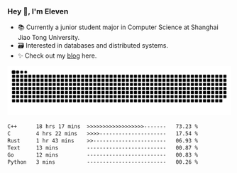 ### Hey 👋, I'm Eleven

- 📚 Currently a junior student major in Computer Science at Shanghai Jiao Tong University.
- 🗃️ Interested in databases and distributed systems.
- ✨ Check out my [blog](https://el-even-11.github.io/Blog/) here.

![github contribution grid snake animation](https://raw.githubusercontent.com/El-even-11/El-even-11/output/github-contribution-grid-snake.svg)

<!--START_SECTION:waka-->

```text
C++      18 hrs 17 mins  >>>>>>>>>>>>>>>>>>-------   73.23 %
C        4 hrs 22 mins   >>>>---------------------   17.54 %
Rust     1 hr 43 mins    >>-----------------------   06.93 %
Text     13 mins         -------------------------   00.87 %
Go       12 mins         -------------------------   00.83 %
Python   3 mins          -------------------------   00.26 %
```

<!--END_SECTION:waka-->
